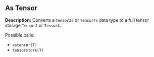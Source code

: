 ## As Tensor

**Description:** Converts a `Tensor2s` or `Tensor4s` data type to a full tensor storage `Tensor2` or `Tensor4`.

Possible calls:
- `astensor(T)`
- `tensorstore(T)`